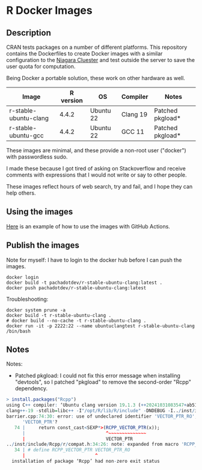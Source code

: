 # R Docker Images

## Description

CRAN tests packages on a number of different platforms. This repository contains
the Dockerfiles to create Docker images with a similar configuration to the
[Niagara Cluester](https://docs.scinet.utoronto.ca/index.php/Niagara_Quickstart)
and test outside the server to save the user quota for computation.

Being Docker a portable solution, these work on other hardware as well.

| Image                 | R version | OS           | Compiler | Notes            |
|---------------------- |-----------|--------------|----------|------------------|
| r-stable-ubuntu-clang | 4.4.2     | Ubuntu 22    | Clang 19 | Patched pkgload* |
| r-stable-ubuntu-gcc   | 4.4.2     | Ubuntu 22    | GCC 11   | Patched pkgload* |

These images are minimal, and these provide a non-root user ("docker") with
passwordless sudo.

I made these because I got tired of asking on Stackoverflow and receive comments
with expressions that I would not write or say to other people.

These images reflect hours of web search, try and fail, and I hope they can help
others.

## Using the images

[Here](https://github.com/pachadotdev/r-niagara-docker/blob/main/.github/workflows/r-stable-ubuntu-clang.yml) is an example of how to use the images with GitHub Actions.

## Publish the images

Note for myself: I have to login to the docker hub before I can push the images.

```
docker login
docker build -t pachadotdev/r-stable-ubuntu-clang:latest .
docker push pachadotdev/r-stable-ubuntu-clang:latest
```

Troubleshooting:

```
docker system prune -a
docker build -t r-stable-ubuntu-clang .
# docker build --no-cache -t r-stable-ubuntu-clang .
docker run -it -p 2222:22 --name ubuntuclangtest r-stable-ubuntu-clang /bin/bash
```

## Notes

Notes:

* Patched pkgload: I could not fix this error message when installing "devtools",
  so I patched "pkgload" to remove the second-order "Rcpp" dependency.

```r
> install.packages("Rcpp")
using C++ compiler: ‘Ubuntu clang version 19.1.3 (++20241031083547+ab51eccf88f5-1~exp1~20241031083703.58)’
clang++-19 -stdlib=libc++ -I"/opt/R/lib/R/include" -DNDEBUG -I../inst/include/  -I/usr/local/include    -fpic  -Wall -O3 -pedantic  -c barrier.cpp -o barrier.o
barrier.cpp:74:30: error: use of undeclared identifier 'VECTOR_PTR_RO'; did you mean
      'VECTOR_PTR'?
   74 |     return const_cast<SEXP*>(RCPP_VECTOR_PTR(x));                                                       /...
      |                              ^~~~~~~~~~~~~~~
      |                              VECTOR_PTR
../inst/include/Rcpp/r/compat.h:34:26: note: expanded from macro 'RCPP_VECTOR_PTR'
   34 | # define RCPP_VECTOR_PTR VECTOR_PTR_RO
      |                          ^
  installation of package ‘Rcpp’ had non-zero exit status
```
